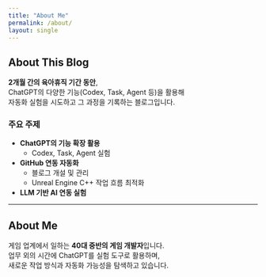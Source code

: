 ```yaml
---
title: "About Me"
permalink: /about/
layout: single
---
```


## About This Blog

**2개월 간의 육아휴직 기간 동안**,  
ChatGPT의 다양한 기능(Codex, Task, Agent 등)을 활용해  
자동화 실험을 시도하고 그 과정을 기록하는 블로그입니다.

### 주요 주제

- **ChatGPT의 기능 확장 활용**
  - Codex, Task, Agent 실험
- **GitHub 연동 자동화**
  - 블로그 개설 및 관리
  - Unreal Engine C++ 작업 흐름 최적화
- **LLM 기반 AI 연동 실험**

---

## About Me

게임 업계에서 일하는 **40대 중반의 게임 개발자**입니다.  
업무 외의 시간에 ChatGPT를 실험 도구로 활용하며,  
새로운 작업 방식과 자동화 가능성을 탐색하고 있습니다.